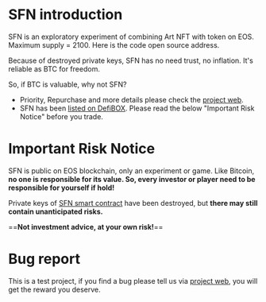 # SFN introduction
SFN is an exploratory experiment of combining Art NFT with token on EOS. Maximum supply = 2100. Here is the code open source address.

Because of destroyed private keys, SFN has no need trust, no inflation. It's reliable as BTC for freedom.

So, if BTC is valuable, why not SFN?

- Priority, Repurchase and more details please check the [project web](https://sfnart.carrd.co).
- SFN has been [listed on DefiBOX](https://eos.defibox.io/marketDetail/2051). Please read the below "Important Risk Notice" before you trade.

# Important Risk Notice
SFN is public on EOS blockchain, only an experiment or game.
Like Bitcoin, **no one is responsible for its value. So, every investor or player need to be responsible for yourself if hold!**


Private keys of [SFN smart contract](https://www.bloks.io/account/sfn.free) have been destroyed, but **there may still contain unanticipated risks.**

==**Not investment advice, at your own risk!**==

# Bug report
This is a test project, if you find a bug please tell us via [project web](https://sfnart.carrd.co/#risk), you will get the reward you deserve.
